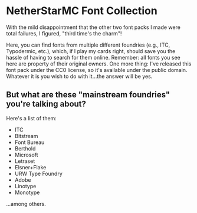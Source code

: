 # NetherStarMC Font Collection
With the mild disappointment that the other two font packs I made were total failures, I figured, "third time's the charm"!

Here, you can find fonts from multiple different foundries (e.g., ITC, Typodermic, etc.), which, if I play my cards right, should save you the hassle of having to search for them online. Remember: all fonts you see here are property of their original owners. One more thing: I've released this font pack under the CC0 license, so it's available under the public domain. Whatever it is you wish to do with it...the answer will be yes.

## But what are these "mainstream foundries" you're talking about?
Here's a list of them:
- ITC
- Bitstream
- Font Bureau
- Berthold
- Microsoft
- Letraset
- Elsner+Flake
- URW Type Foundry
- Adobe
- Linotype
- Monotype
  
...among others.
